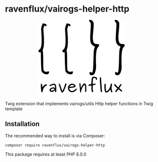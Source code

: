 # ravenflux/vairogs-helper-http

<p align="center">
  <img alt="logo" src="https://github.com/ravenflux/ravenflux/raw/master/ravenflux.jpg">
</p>

Twig extension that implements vairogs/utils Http helper functions in Twig template

Installation
------------
The recommended way to install is via Composer:
```shell
composer require ravenflux/vairogs-helper-http
```
This package requires at least PHP 8.0.0
